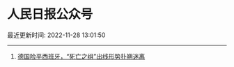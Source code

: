 # 人民日报公众号

最近更新时间: 2022-11-28 13:01:50

--- 
1. [德国险平西班牙，“死亡之组”出线形势扑朔迷离](https://mp.weixin.qq.com/s/KMQDNXQXs5qf9xbZU36ajA) 

